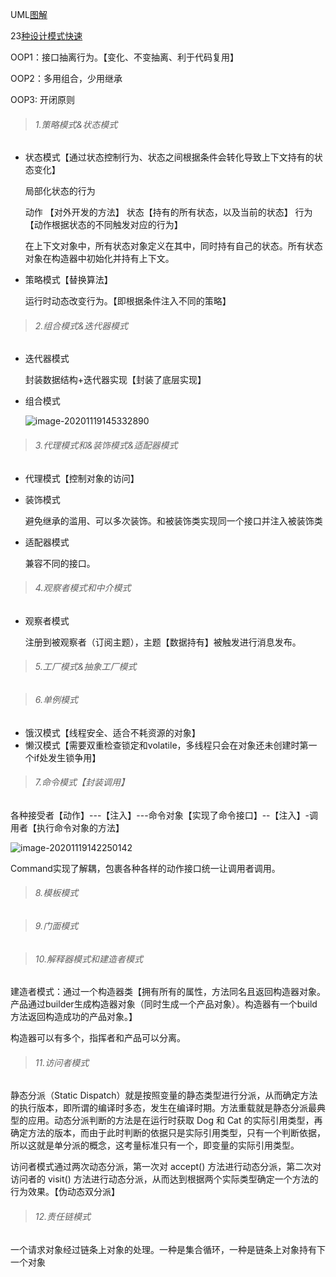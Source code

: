 UML[图解](https://www.cnblogs.com/youxin/archive/2013/05/11/3072858.html)

23[种设计模式快速](https://www.cnblogs.com/steffen/p/11400509.html)

OOP1：接口抽离行为。【变化、不变抽离、利于代码复用】

OOP2：多用组合，少用继承

OOP3:   开闭原则

> ###### 1.策略模式&状态模式

- 状态模式【通过状态控制行为、状态之间根据条件会转化导致上下文持有的状态变化】

    局部化状态的行为   

     动作 【对外开发的方法】      状态【持有的所有状态，以及当前的状态】     行为【动作根据状态的不同触发对应的行为】

  在上下文对象中，所有状态对象定义在其中，同时持有自己的状态。所有状态对象在构造器中初始化并持有上下文。

- 策略模式【替换算法】

    运行时动态改变行为。【即根据条件注入不同的策略】

> ###### 2.组合模式&迭代器模式

- 迭代器模式

    封装数据结构+迭代器实现【封装了底层实现】

- 组合模式

    ![image-20201119145332890](https://gitee.com/workerbo/gallery/raw/master/2020/image-20201119145332890.png)

> ###### 3.代理模式和&装饰模式&适配器模式

- 代理模式【控制对象的访问】

- 装饰模式

     避免继承的滥用、可以多次装饰。和被装饰类实现同一个接口并注入被装饰类

- 适配器模式

     兼容不同的接口。

> ###### 4.观察者模式和中介模式

- 观察者模式

  注册到被观察者（订阅主题），主题【数据持有】被触发进行消息发布。

> ###### 5.工厂模式&抽象工厂模式



> ###### 6.单例模式

- 饿汉模式【线程安全、适合不耗资源的对象】
- 懒汉模式【需要双重检查锁定和volatile，多线程只会在对象还未创建时第一个if处发生锁争用】

> ###### 7.命令模式【封装调用】

各种接受者【动作】---【注入】---命令对象【实现了命令接口】--【注入】-调用者【执行命令对象的方法】

![image-20201119142250142](https://gitee.com/workerbo/gallery/raw/master/2020/image-20201119142250142.png)

Command实现了解耦，包裹各种各样的动作接口统一让调用者调用。

> ###### 8.模板模式

> ###### 9.门面模式

> ###### 10.解释器模式和建造者模式

建造者模式：通过一个构造器类【拥有所有的属性，方法同名且返回构造器对象。产品通过builder生成构造器对象（同时生成一个产品对象）。构造器有一个build方法返回构造成功的产品对象。】

构造器可以有多个，指挥者和产品可以分离。

> ###### 11.访问者模式

静态分派（Static Dispatch）就是按照变量的静态类型进行分派，从而确定方法的执行版本，即所谓的编译时多态，发生在编译时期。方法重载就是静态分派最典型的应用。动态分派判断的方法是在运行时获取 Dog 和 Cat 的实际引用类型，再确定方法的版本，而由于此时判断的依据只是实际引用类型，只有一个判断依据，所以这就是单分派的概念，这考量标准只有一个，即变量的实际引用类型。

访问者模式通过两次动态分派，第一次对 accept() 方法进行动态分派，第二次对访问者的 visit() 方法进行动态分派，从而达到根据两个实际类型确定一个方法的行为效果。【伪动态双分派】

> ###### 12.责任链模式

一个请求对象经过链条上对象的处理。一种是集合循环，一种是链条上对象持有下一个对象